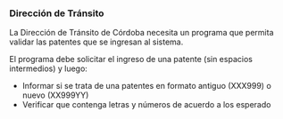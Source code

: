 ###  Dirección de Tránsito

La Dirección de Tránsito de Córdoba necesita un programa que permita validar las patentes que se ingresan al sistema.

El programa debe solicitar el ingreso de una patente (sin espacios intermedios) y luego:

- Informar si se trata de una patentes en formato antiguo (XXX999) o nuevo (XX999YY)
- Verificar que contenga letras y números de acuerdo a los esperado
